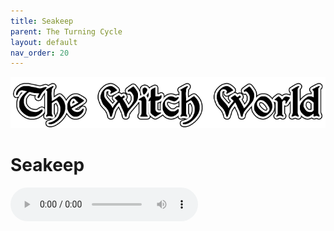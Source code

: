 ```yaml
---
title: Seakeep
parent: The Turning Cycle
layout: default
nav_order: 20
---
```


![Witch World](../../assets/img/swiat_czarownic.png "Witch World")

# Seakeep

<audio controls>
	 <source src="../../assets/mp3/godai_w_swiecie_czarownic_odcinek_22.mp3" type="audio/mpeg">
		Your browser does not support the audio element.
</audio> 
